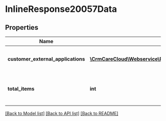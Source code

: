 # InlineResponse20057Data

## Properties
Name | Type | Description | Notes
------------ | ------------- | ------------- | -------------
**customer_external_applications** | [**\CrmCareCloud\Webservice\RestApi\Client\Model\ExternalApplication[]**](ExternalApplication.md) | List of the customer external applications. | [optional] 
**total_items** | **int** | The number of all found customer external applications. | [optional] 

[[Back to Model list]](../../README.md#documentation-for-models) [[Back to API list]](../../README.md#documentation-for-api-endpoints) [[Back to README]](../../README.md)

